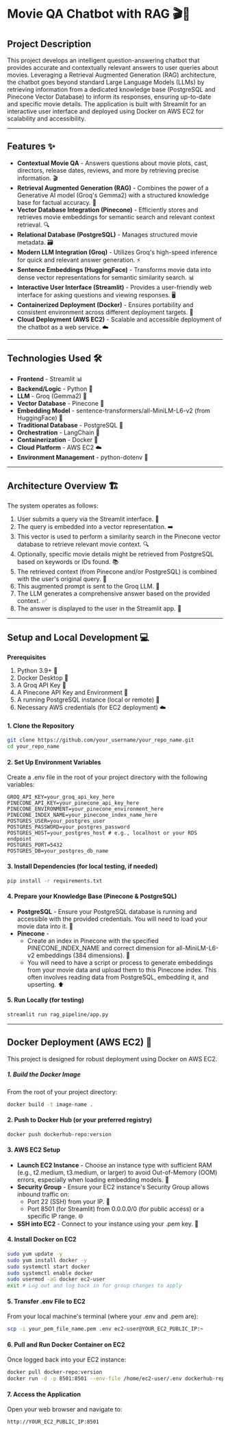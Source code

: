 # Movie QA Chatbot with RAG 🎬🤖          
 
## Project Description

This project develops an intelligent question-answering chatbot that provides accurate and contextually relevant answers to user queries about movies. Leveraging a Retrieval Augmented Generation (RAG) architecture, the chatbot goes beyond standard Large Language Models (LLMs) by retrieving information from a dedicated knowledge base (PostgreSQL and Pinecone Vector Database) to inform its responses, ensuring up-to-date and specific movie details. The application is built with Streamlit for an interactive user interface and deployed using Docker on AWS EC2 for scalability and accessibility.

---

## Features ✨

- **Contextual Movie QA** - Answers questions about movie plots, cast, directors, release dates, reviews, and more by retrieving precise information. 🎬
- **Retrieval Augmented Generation (RAG)** - Combines the power of a Generative AI model (Groq's Gemma2) with a structured knowledge base for factual accuracy. 🧠
- **Vector Database Integration (Pinecone)** - Efficiently stores and retrieves movie embeddings for semantic search and relevant context retrieval. 🔍
- **Relational Database (PostgreSQL)** - Manages structured movie metadata. 🗃️
- **Modern LLM Integration (Groq)** - Utilizes Groq's high-speed inference for quick and relevant answer generation. ⚡
- **Sentence Embeddings (HuggingFace)** - Transforms movie data into dense vector representations for semantic similarity search. 📊
- **Interactive User Interface (Streamlit)** - Provides a user-friendly web interface for asking questions and viewing responses. 🖥️
- **Containerized Deployment (Docker)** - Ensures portability and consistent environment across different deployment targets. 🚢
- **Cloud Deployment (AWS EC2)** - Scalable and accessible deployment of the chatbot as a web service. ☁️

---

## Technologies Used 🛠️

- **Frontend** - Streamlit 📊
- **Backend/Logic** - Python 🐍
- **LLM** - Groq (Gemma2) 💬
- **Vector Database** - Pinecone 🌲
- **Embedding Model** - sentence-transformers/all-MiniLM-L6-v2 (from HuggingFace) 🤗
- **Traditional Database** - PostgreSQL 🐘
- **Orchestration** - LangChain 🔗
- **Containerization** - Docker 🐳
- **Cloud Platform** - AWS EC2 ☁️
- **Environment Management** - python-dotenv 🔑

---

## Architecture Overview 🏗️

The system operates as follows:

1. User submits a query via the Streamlit interface. 💬
2. The query is embedded into a vector representation. ➡️
3. This vector is used to perform a similarity search in the Pinecone vector database to retrieve relevant movie context. 🔍
4. Optionally, specific movie details might be retrieved from PostgreSQL based on keywords or IDs found. 📚
5. The retrieved context (from Pinecone and/or PostgreSQL) is combined with the user's original query. 🤝
6. This augmented prompt is sent to the Groq LLM. 🚀
7. The LLM generates a comprehensive answer based on the provided context. ✅
8. The answer is displayed to the user in the Streamlit app. 🌟

---

## Setup and Local Development 💻

**Prerequisites**
1. Python 3.9+ 🐍
2. Docker Desktop 🐳
3. A Groq API Key 🔑
4. A Pinecone API Key and Environment 🌲
5. A running PostgreSQL instance (local or remote) 🐘
6. Necessary AWS credentials (for EC2 deployment) ☁️

#### 1. Clone the Repository
```bash
git clone https://github.com/your_username/your_repo_name.git
cd your_repo_name

```

#### 2. Set Up Environment Variables
Create a .env file in the root of your project directory with the following variables:
```
GROQ_API_KEY=your_groq_api_key_here
PINECONE_API_KEY=your_pinecone_api_key_here
PINECONE_ENVIRONMENT=your_pinecone_environment_here
PINECONE_INDEX_NAME=your_pinecone_index_name_here
POSTGRES_USER=your_postgres_user
POSTGRES_PASSWORD=your_postgres_password
POSTGRES_HOST=your_postgres_host # e.g., localhost or your RDS endpoint
POSTGRES_PORT=5432
POSTGRES_DB=your_postgres_db_name

```

#### 3. Install Dependencies (for local testing, if needed)
```bash
pip install -r requirements.txt
```

#### 4. Prepare your Knowledge Base (Pinecone & PostgreSQL)
- **PostgreSQL** - Ensure your PostgreSQL database is running and accessible with the provided credentials. You will need to load your movie data into it. 🎥
- **Pinecone** -
  - Create an index in Pinecone with the specified PINECONE_INDEX_NAME and correct dimension for all-MiniLM-L6-v2 embeddings (384 dimensions). 📏
  - You will need to have a script or process to generate embeddings from your movie data and upload them to this Pinecone index. This often involves reading data from PostgreSQL, embedding it, and upserting. ⬆️

#### 5. Run Locally (for testing)
```bash
streamlit run rag_pipeline/app.py
```

---

## Docker Deployment (AWS EC2) 🚀

This project is designed for robust deployment using Docker on AWS EC2.

##### 1. Build the Docker Image
From the root of your project directory:
```bash
docker build -t image-name .
```
#### 2. Push to Docker Hub (or your preferred registry)
```bash
docker push dockerhub-repo:version
```
#### 3. AWS EC2 Setup
- **Launch EC2 Instance** - Choose an instance type with sufficient RAM (e.g., t2.medium, t3.medium, or larger) to avoid Out-of-Memory (OOM) errors, especially when loading embedding models. 💾
- **Security Group** -  Ensure your EC2 instance's Security Group allows inbound traffic on:
  - Port 22 (SSH) from your IP. 🔑
  - Port 8501 (for Streamlit) from 0.0.0.0/0 (for public access) or a specific IP range. 🌐
- **SSH into EC2** - Connect to your instance using your .pem key. 🔗

#### 4. Install Docker on EC2
```bash
sudo yum update -y
sudo yum install docker -y
sudo systemctl start docker
sudo systemctl enable docker
sudo usermod -aG docker ec2-user
exit # Log out and log back in for group changes to apply
```
#### 5. Transfer .env File to EC2
From your local machine's terminal (where your .env and .pem are):
```bash
scp -i your_pem_file_name.pem .env ec2-user@YOUR_EC2_PUBLIC_IP:~
```
#### 6. Pull and Run Docker Container on EC2
Once logged back into your EC2 instance:
```bash
docker pull docker-repo:version
docker run -d -p 8501:8501 --env-file /home/ec2-user/.env dockerhub-repo:version
```
#### 7. Access the Application
Open your web browser and navigate to:
```
http://YOUR_EC2_PUBLIC_IP:8501
```







